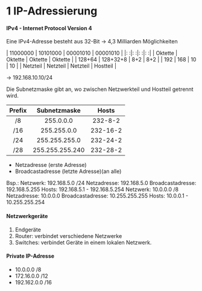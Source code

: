 # 1 IP-Adressierung

#### IPv4 - Internet Protocol Version 4
Eine IPv4-Adresse besteht aus 32-Bit -> 4,3 Milliarden Möglichkeiten

| 11000000 | 10101000 | 00001010 | 00001010 |
|:   :|:   :|:   :|:   :|
| Oktette | Oktette | Oktette | Oktette |
| 128+64 | 128+32+8 | 8+2 | 8+2 |
| 192 | 168 | 10 | 10 |
| Netzteil | Netzteil | Netzteil | Hostteil |

-> 192.168.10.10/24

Die Subnetzmaske gibt an, wo zwischen Netzwerkteil und Hostteil getrennt wird.

| Prefix | Subnetzmaske | Hosts |
|:---:|:---:|:---:|
|/8 |255.0.0.0     |232-8-2 |
|/16| 255.255.0.0  |232-16-2|
|/24| 255.255.255.0|232-24-2|
|/28|255.255.255.240|232-28-2|
- Netzadresse (erste Adresse)
- Broadcastadresse (letzte Adresse)(an alle)

Bsp.:
Netzwerk:    192.168.5.0 /24
Netzadresse:    192.168.5.0
Broadcastadresse:    192.168.5.255
Hosts:    192.168.5.1 - 192.168.5.254
Netzwerk:    10.0.0.0  /8
Netzadresse:    10.0.0.0
Broadcastadresse:    10.255.255.255
Hosts:    10.0.0.1 - 10.255.255.254

#### Netzwerkgeräte
1. Endgeräte
2. Router: verbindet verschiedene Netzwerke
3. Switches: verbindet Geräte in einem lokalen Netzwerk.

#### Private IP-Adresse
- 10.0.0.0 /8
- 172.16.0.0 /12
- 192.162.0.0 /16
